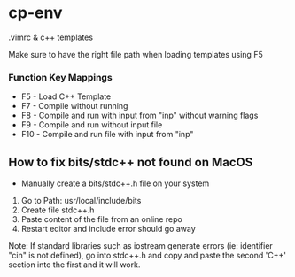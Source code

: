 # cp-env
.vimrc & c++ templates

Make sure to have the right file path when loading templates using F5

### Function Key Mappings
- F5 - Load C++ Template
- F7 - Compile without running
- F8 - Compile and run with input from "inp" without warning flags
- F9 - Compile and run without input file
- F10 - Compile and run file with input from "inp"

## How to fix bits/stdc++ not found on MacOS
- Manually create a bits/stdc++.h file on your system 

1. Go to Path: usr/local/include/bits
2. Create file stdc++.h
3. Paste content of the file from an online repo
4. Restart editor and include error should go away

Note: If standard libraries such as iostream generate errors (ie: identifier "cin" is not defined), go into stdc++.h and copy and paste the second 'C++' section into the first and it will work.
